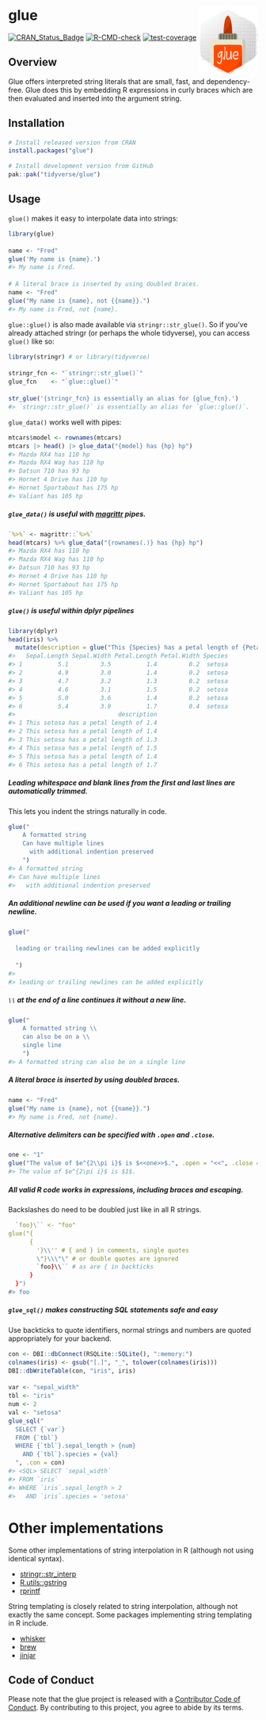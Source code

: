 
<!-- README.md is generated from README.Rmd. Please edit that file -->

# glue <a href="https://glue.tidyverse.org"><img src="man/figures/logo.png" align="right" height="138" alt="glue website" /></a>

<!-- badges: start -->

[![CRAN_Status_Badge](https://www.r-pkg.org/badges/version/glue)](https://cran.r-project.org/package=glue)
[![R-CMD-check](https://github.com/tidyverse/glue/actions/workflows/R-CMD-check.yaml/badge.svg)](https://github.com/tidyverse/glue/actions/workflows/R-CMD-check.yaml)
[![test-coverage](https://github.com/tidyverse/glue/actions/workflows/test-coverage.yaml/badge.svg)](https://github.com/tidyverse/glue/actions/workflows/test-coverage.yaml)
<!-- badges: end -->

## Overview

Glue offers interpreted string literals that are small, fast, and
dependency-free. Glue does this by embedding R expressions in curly
braces which are then evaluated and inserted into the argument string.

## Installation

<div class=".pkgdown-release">

``` r
# Install released version from CRAN
install.packages("glue")
```

</div>

<div class=".pkgdown-devel">

``` r
# Install development version from GitHub
pak::pak("tidyverse/glue")
```

</div>

## Usage

`glue()` makes it easy to interpolate data into strings:

``` r
library(glue)

name <- "Fred"
glue('My name is {name}.')
#> My name is Fred.

# A literal brace is inserted by using doubled braces.
name <- "Fred"
glue("My name is {name}, not {{name}}.")
#> My name is Fred, not {name}.
```

`glue::glue()` is also made available via `stringr::str_glue()`. So if
you’ve already attached stringr (or perhaps the whole tidyverse), you
can access `glue()` like so:

``` r
library(stringr) # or library(tidyverse)

stringr_fcn <- "`stringr::str_glue()`"
glue_fcn    <- "`glue::glue()`"

str_glue('{stringr_fcn} is essentially an alias for {glue_fcn}.')
#> `stringr::str_glue()` is essentially an alias for `glue::glue()`.
```

`glue_data()` works well with pipes:

``` r
mtcars$model <- rownames(mtcars)
mtcars |> head() |> glue_data("{model} has {hp} hp")
#> Mazda RX4 has 110 hp
#> Mazda RX4 Wag has 110 hp
#> Datsun 710 has 93 hp
#> Hornet 4 Drive has 110 hp
#> Hornet Sportabout has 175 hp
#> Valiant has 105 hp
```

##### `glue_data()` is useful with [magrittr](https://cran.r-project.org/package=magrittr) pipes.

``` r
`%>%` <- magrittr::`%>%`
head(mtcars) %>% glue_data("{rownames(.)} has {hp} hp")
#> Mazda RX4 has 110 hp
#> Mazda RX4 Wag has 110 hp
#> Datsun 710 has 93 hp
#> Hornet 4 Drive has 110 hp
#> Hornet Sportabout has 175 hp
#> Valiant has 105 hp
```

##### `glue()` is useful within dplyr pipelines

``` r
library(dplyr)
head(iris) %>%
  mutate(description = glue("This {Species} has a petal length of {Petal.Length}"))
#>   Sepal.Length Sepal.Width Petal.Length Petal.Width Species
#> 1          5.1         3.5          1.4         0.2  setosa
#> 2          4.9         3.0          1.4         0.2  setosa
#> 3          4.7         3.2          1.3         0.2  setosa
#> 4          4.6         3.1          1.5         0.2  setosa
#> 5          5.0         3.6          1.4         0.2  setosa
#> 6          5.4         3.9          1.7         0.4  setosa
#>                             description
#> 1 This setosa has a petal length of 1.4
#> 2 This setosa has a petal length of 1.4
#> 3 This setosa has a petal length of 1.3
#> 4 This setosa has a petal length of 1.5
#> 5 This setosa has a petal length of 1.4
#> 6 This setosa has a petal length of 1.7
```

##### Leading whitespace and blank lines from the first and last lines are automatically trimmed.

This lets you indent the strings naturally in code.

``` r
glue("
    A formatted string
    Can have multiple lines
      with additional indention preserved
    ")
#> A formatted string
#> Can have multiple lines
#>   with additional indention preserved
```

##### An additional newline can be used if you want a leading or trailing newline.

``` r
glue("

  leading or trailing newlines can be added explicitly

  ")
#> 
#> leading or trailing newlines can be added explicitly
```

##### `\\` at the end of a line continues it without a new line.

``` r
glue("
    A formatted string \\
    can also be on a \\
    single line
    ")
#> A formatted string can also be on a single line
```

##### A literal brace is inserted by using doubled braces.

``` r
name <- "Fred"
glue("My name is {name}, not {{name}}.")
#> My name is Fred, not {name}.
```

##### Alternative delimiters can be specified with `.open` and `.close`.

``` r
one <- "1"
glue("The value of $e^{2\\pi i}$ is $<<one>>$.", .open = "<<", .close = ">>")
#> The value of $e^{2\pi i}$ is $1$.
```

##### All valid R code works in expressions, including braces and escaping.

Backslashes do need to be doubled just like in all R strings.

``` r
  `foo}\`` <- "foo"
glue("{
      {
        '}\\'' # { and } in comments, single quotes
        \"}\\\"\" # or double quotes are ignored
        `foo}\\`` # as are { in backticks
      }
  }")
#> foo
```

##### `glue_sql()` makes constructing SQL statements safe and easy

Use backticks to quote identifiers, normal strings and numbers are
quoted appropriately for your backend.

``` r
con <- DBI::dbConnect(RSQLite::SQLite(), ":memory:")
colnames(iris) <- gsub("[.]", "_", tolower(colnames(iris)))
DBI::dbWriteTable(con, "iris", iris)

var <- "sepal_width"
tbl <- "iris"
num <- 2
val <- "setosa"
glue_sql("
  SELECT {`var`}
  FROM {`tbl`}
  WHERE {`tbl`}.sepal_length > {num}
    AND {`tbl`}.species = {val}
  ", .con = con)
#> <SQL> SELECT `sepal_width`
#> FROM `iris`
#> WHERE `iris`.sepal_length > 2
#>   AND `iris`.species = 'setosa'
```

# Other implementations

Some other implementations of string interpolation in R (although not
using identical syntax).

- [stringr::str_interp](https://stringr.tidyverse.org/reference/str_interp.html)
- [R.utils::gstring](https://cran.r-project.org/package=R.utils)
- [rprintf](https://cran.r-project.org/package=rprintf)

String templating is closely related to string interpolation, although
not exactly the same concept. Some packages implementing string
templating in R include.

- [whisker](https://cran.r-project.org/package=whisker)
- [brew](https://cran.r-project.org/package=brew)
- [jinjar](https://cran.r-project.org/package=jinjar)

## Code of Conduct

Please note that the glue project is released with a [Contributor Code
of Conduct](https://glue.tidyverse.org/CODE_OF_CONDUCT.html). By
contributing to this project, you agree to abide by its terms.
